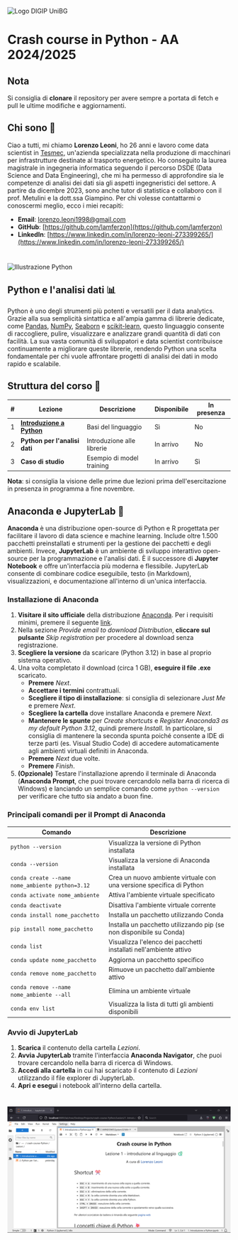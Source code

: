 ![Logo DIGIP UniBG](https://digip.unibg.it/sites/dip3/files/logo-dip-it.svg)

# Crash course in Python - AA 2024/2025

## Nota
Si consiglia di **clonare** il repository per avere sempre a portata di fetch e pull le ultime modifiche e aggiornamenti.

## Chi sono 👋
Ciao a tutti, mi chiamo **Lorenzo Leoni**, ho 26 anni e lavoro come data scientist in [Tesmec](https://www.tesmec.com/it), un'azienda specializzata nella produzione di macchinari per infrastrutture destinate al trasporto energetico. Ho conseguito la laurea magistrale in ingegneria informatica seguendo il percorso DSDE (Data Science and Data Engineering), che mi ha permesso di approfondire sia le competenze di analisi dei dati sia gli aspetti ingegneristici del settore. A partire da dicembre 2023, sono anche tutor di statistica e collaboro con il prof. Metulini e la dott.ssa Giampino. Per chi volesse contattarmi o conoscermi meglio, ecco i miei recapiti:
- **Email**: lorenzo.leoni1998@gmail.com
- **GitHub**: [https://github.com/lamferzon](https://github.com/lamferzon)
- **LinkedIn**: [https://www.linkedin.com/in/lorenzo-leoni-273399265/](https://www.linkedin.com/in/lorenzo-leoni-273399265/)

#

![Illustrazione Python](https://cdn.hashnode.com/res/hashnode/image/upload/v1641743264991/c3KKc5A_J.png)

## Python e l'analisi dati 📊
Python è uno degli strumenti più potenti e versatili per il data analytics. Grazie alla sua semplicità sintattica e all'ampia gamma di librerie dedicate, come [Pandas](https://pandas.pydata.org/), [NumPy](https://numpy.org/), [Seaborn](https://seaborn.pydata.org/) e [scikit-learn](https://scikit-learn.org/stable/), questo linguaggio consente di raccogliere, pulire, visualizzare e analizzare grandi quantità di dati con facilità. La sua vasta comunità di sviluppatori e data scientist contribuisce continuamente a migliorare queste librerie, rendendo Python una scelta fondamentale per chi vuole affrontare progetti di analisi dei dati in modo rapido e scalabile.

## Struttura del corso 💪

|    #    |            Lezione            |          Descrizione          |        Disponibile       | In presenza |
|---------|-------------------------------|-------------------------------|--------------------------|-------------|
|    1    | [**Introduzione a Python**](Lezioni/1.%20Introduzione%20a%20Python.ipynb)     | Basi del linguaggio           | Sì                       | No          |
|    2    | **Python per l'analisi dati** | Introduzione alle librerie    | In arrivo                | No          |
|    3    | **Caso di studio**            | Esempio di model training     | In arrivo                | Sì          |

**Nota**: si consiglia la visione delle prime due lezioni prima dell'esercitazione in presenza in programma a fine novembre.

## Anaconda e JupyterLab 🐍
**Anaconda** è una distribuzione open-source di Python e R progettata per facilitare il lavoro di data science e machine learning. Include oltre 1.500 pacchetti preinstallati e strumenti per la gestione dei pacchetti e degli ambienti. Invece, **JupyterLab** è un ambiente di sviluppo interattivo open-source per la programmazione e l'analisi dati. È il successore di **Jupyter Notebook** e offre un'interfaccia più moderna e flessibile. JupyterLab consente di combinare codice eseguibile, testo (in Markdown), visualizzazioni, e documentazione all'interno di un'unica interfaccia.

### Installazione di Anaconda

1. **Visitare il sito ufficiale** della distribuzione [Anaconda](https://www.anaconda.com/download). Per i requisiti minimi, premere il seguente [link](https://docs.anaconda.com/ae-notebooks/system-requirements/).
2. Nella sezione *Provide email to download Distribution*, **cliccare sul pulsante** *Skip registration* per procedere al download senza registrazione.
3. **Scegliere la versione** da scaricare (Python 3.12) in base al proprio sistema operativo.
4. Una volta completato il download (circa 1 GB), **eseguire il file .exe** scaricato.
   - **Premere** *Next*.
   - **Accettare i termini** contrattuali.
   - **Scegliere il tipo di installazione**: si consiglia di selezionare *Just Me* e premere *Next*.
   - **Scegliere la cartella** dove installare Anaconda e premere *Next*.
   - **Mantenere le spunte** per *Create shortcuts* e *Register Anaconda3 as my default Python 3.12*, quindi premere *Install*. In particolare, si consiglia di mantenere la seconda spunta poiché consente a IDE di terze parti (es. Visual Studio Code) di accedere automaticamente agli ambienti virtuali definiti in Anaconda.
   - **Premere** *Next* due volte.
   - **Premere** *Finish*.
5. **(Opzionale)** Testare l'installazione aprendo il terminale di Anaconda (**Anaconda Prompt**, che puoi trovare cercandolo nella barra di ricerca di Windows) e lanciando un semplice comando come ```python --version``` per verificare che tutto sia andato a buon fine.

### Principali comandi per il Prompt di Anaconda

|          Comando          |                    Descrizione                    |
|---------------------------|---------------------------------------------------|
| `python --version`        | Visualizza la versione di Python installata       |
| `conda --version`         | Visualizza la versione di Anaconda installata     |
| `conda create --name nome_ambiente python=3.12` | Crea un nuovo ambiente virtuale con una versione specifica di Python |
| `conda activate nome_ambiente` | Attiva l'ambiente virtuale specificato       |
| `conda deactivate`             | Disattiva l'ambiente virtuale corrente       |
| `conda install nome_pacchetto` | Installa un pacchetto utilizzando Conda      |
| `pip install nome_pacchetto`   | Installa un pacchetto utilizzando pip (se non disponibile su Conda) |
| `conda list`                   | Visualizza l'elenco dei pacchetti installati nell'ambiente attivo   |
| `conda update nome_pacchetto`  | Aggiorna un pacchetto specifico                                     |
| `conda remove nome_pacchetto`  | Rimuove un pacchetto dall'ambiente attivo                           |
| `conda remove --name nome_ambiente --all` | Elimina un ambiente virtuale                             |
| `conda env list`               | Visualizza la lista di tutti gli ambienti disponibili               |

### Avvio di JupyterLab

1. **Scarica** il contenuto della cartella *Lezioni*.
2. **Avvia JupyterLab** tramite l'interfaccia **Anaconda Navigator**, che puoi trovare cercandolo nella barra di ricerca di Windows.
3. **Accedi alla cartella** in cui hai scaricato il contenuto di *Lezioni* utilizzando il file explorer di JupyterLab.
4. **Apri e esegui** i notebook all'interno della cartella.

#

![Jupyter Lab](JupyterLab.png)
